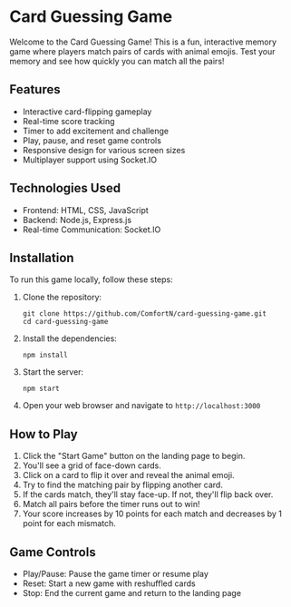 # Card Guessing Game

Welcome to the Card Guessing Game! This is a fun, interactive memory game where players match pairs of cards with animal emojis. Test your memory and see how quickly you can match all the pairs!

## Features

- Interactive card-flipping gameplay
- Real-time score tracking
- Timer to add excitement and challenge
- Play, pause, and reset game controls
- Responsive design for various screen sizes
- Multiplayer support using Socket.IO

## Technologies Used

- Frontend: HTML, CSS, JavaScript
- Backend: Node.js, Express.js
- Real-time Communication: Socket.IO

## Installation

To run this game locally, follow these steps:

1. Clone the repository:
   ```
   git clone https://github.com/ComfortN/card-guessing-game.git
   cd card-guessing-game
   ```

2. Install the dependencies:
   ```
   npm install
   ```

3. Start the server:
   ```
   npm start
   ```

4. Open your web browser and navigate to `http://localhost:3000`

## How to Play

1. Click the "Start Game" button on the landing page to begin.
2. You'll see a grid of face-down cards.
3. Click on a card to flip it over and reveal the animal emoji.
4. Try to find the matching pair by flipping another card.
5. If the cards match, they'll stay face-up. If not, they'll flip back over.
6. Match all pairs before the timer runs out to win!
7. Your score increases by 10 points for each match and decreases by 1 point for each mismatch.

## Game Controls

- Play/Pause: Pause the game timer or resume play
- Reset: Start a new game with reshuffled cards
- Stop: End the current game and return to the landing page
